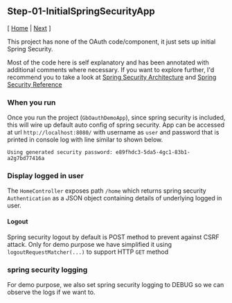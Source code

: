 ## Step-01-InitialSpringSecurityApp
[ [Home](../../../) | [Next](../Step-02-OAuthSimpleSocialLogin) ]

This project has none of the OAuth code/component, it just sets up
initial Spring Security.

Most of the code here is self explanatory and has been annotated with additional
comments where necessary. If you want to explore further, I'd recommend you to take a look at
[Spring Security Architecture](https://spring.io/guides/topicals/spring-security-architecture/)
and [Spring Security Reference](https://docs.spring.io/spring-security/site/docs/current/reference/htmlsingle/)


### When you run
Once you run the project (`GbOauthDemoApp`), since spring security is
included, this will wire up default auto config of spring security.
App can be accessed at url `http://localhost:8080/` with username as
`user` and password that is printed in console log with line similar
to shown below.
```
Using generated security password: e89fhdc3-5da5-4gc1-83b1-a2g7bd77416a
``` 


### Display logged in user
The `HomeController` exposes path `/home` which returns spring
security `Authentication` as a JSON object containing details of
underlying logged in user.


#### Logout
Spring security logout by default is POST method to prevent
against CSRF attack. Only for demo purpose we have simplified
it using `logoutRequestMatcher(...)` to support HTTP `GET` method


### spring security logging
For demo purpose, we also set spring security logging to DEBUG so we can observe the logs if we want to.
